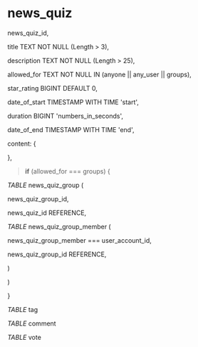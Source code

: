 # news_quiz

news_quiz_id,

title TEXT NOT NULL (Length > 3),

description TEXT NOT NULL (Length > 25),

allowed_for TEXT NOT NULL IN (anyone || any_user || groups),

star_rating BIGINT DEFAULT 0,

date_of_start TIMESTAMP WITH TIME 'start',

duration BIGINT 'numbers_in_seconds',

date_of_end TIMESTAMP WITH TIME 'end',

content: {

},

> **if** (allowed_for === groups) {

_TABLE_ news_quiz_group (

news_quiz_group_id,

news_quiz_id REFERENCE,

_TABLE_ news_quiz_group_member (

news_quiz_group_member === user_account_id,

news_quiz_group_id REFERENCE,

)

)

<!-- - || (groups: [group\_??, ...]) -->

}

_TABLE_ tag

_TABLE_ comment

_TABLE_ vote
